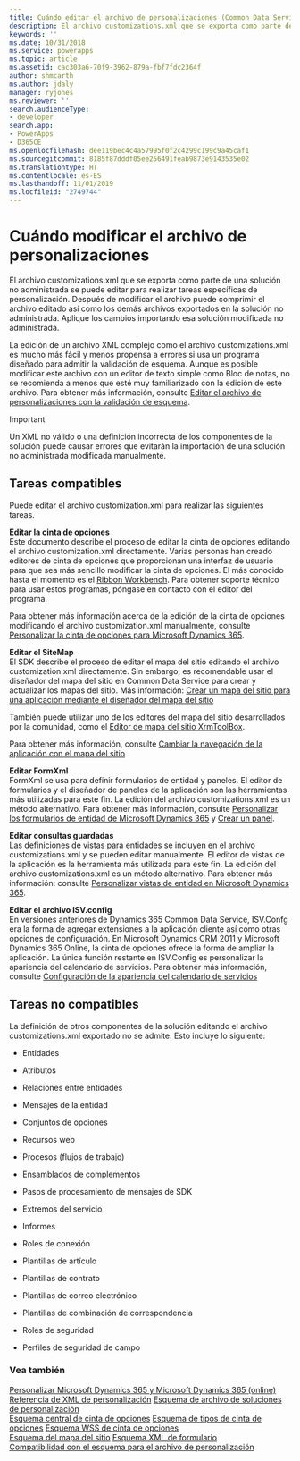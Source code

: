 ```yaml
---
title: Cuándo editar el archivo de personalizaciones (Common Data Service) | Microsoft Docs
description: El archivo customizations.xml que se exporta como parte de una solución no administrada se puede editar para realizar tareas específicas de personalización. Después de modificar el archivo puede comprimir el archivo editado así como los demás archivos exportados en la solución no administrada. Aplique los cambios importando esa solución modificada no administrada.
keywords: ''
ms.date: 10/31/2018
ms.service: powerapps
ms.topic: article
ms.assetid: cac303a6-70f9-3962-879a-fbf7fdc2364f
author: shmcarth
ms.author: jdaly
manager: ryjones
ms.reviewer: ''
search.audienceType:
- developer
search.app:
- PowerApps
- D365CE
ms.openlocfilehash: dee119bec4c4a57995f0f2c4299c199c9a45caf1
ms.sourcegitcommit: 8185f87dddf05ee256491feab9873e9143535e02
ms.translationtype: HT
ms.contentlocale: es-ES
ms.lasthandoff: 11/01/2019
ms.locfileid: "2749744"
---
```

# <a name="when-to-edit-the-customizations-file"></a>Cuándo modificar el archivo de personalizaciones

El archivo customizations.xml que se exporta como parte de una solución no administrada se puede editar para realizar tareas específicas de personalización. Después de modificar el archivo puede comprimir el archivo editado así como los demás archivos exportados en la solución no administrada. Aplique los cambios importando esa solución modificada no administrada.  
  
 La edición de un archivo XML complejo como el archivo customizations.xml es mucho más fácil y menos propensa a errores si usa un programa diseñado para admitir la validación de esquema. Aunque es posible modificar este archivo con un editor de texto simple como Bloc de notas, no se recomienda a menos que esté muy familiarizado con la edición de este archivo. Para obtener más información, consulte [Editar el archivo de personalizaciones con la validación de esquema](../model-driven-apps/edit-customizations-xml-file-schema-validation.md). 
  
> [!IMPORTANT]
>  Un XML no válido o una definición incorrecta de los componentes de la solución puede causar errores que evitarán la importación de una solución no administrada modificada manualmente.  
  
## <a name="supported-tasks"></a>Tareas compatibles  
 Puede editar el archivo customization.xml para realizar las siguientes tareas.  
  
 **Editar la cinta de opciones**  
 Este documento describe el proceso de editar la cinta de opciones editando el archivo customization.xml directamente. Varias personas han creado editores de cinta de opciones que proporcionan una interfaz de usuario para que sea más sencillo modificar la cinta de opciones. El más conocido hasta el momento es el [Ribbon Workbench](https://www.develop1.net/public/rwb/ribbonworkbench.aspx). Para obtener soporte técnico para usar estos programas, póngase en contacto con el editor del programa.  
  
 Para obtener más información acerca de la edición de la cinta de opciones modificando el archivo customization.xml manualmente, consulte [Personalizar la cinta de opciones para Microsoft Dynamics 365](../model-driven-apps/customize-commands-ribbon.md).  
  
 **Editar el SiteMap**  
 El SDK describe el proceso de editar el mapa del sitio editando el archivo customization.xml directamente. Sin embargo, es recomendable usar el diseñador del mapa del sitio en Common Data Service para crear y actualizar los mapas del sitio. Más información: [Crear un mapa del sitio para una aplicación mediante el diseñador del mapa del sitio](../../maker/model-driven-apps/create-site-map-app.md)
  
 También puede utilizar uno de los editores del mapa del sitio desarrollados por la comunidad, como el [Editor de mapa del sitio XrmToolBox](https://www.xrmtoolbox.com/plugins/MsCrmTools.SiteMapEditor/).   
  
 Para obtener más información, consulte [Cambiar la navegación de la aplicación con el mapa del sitio](/dynamics365/customer-engagement/developer/customize-dev/change-application-navigation-using-sitemap) 
 
  
 **Editar FormXml**  
 FormXml se usa para definir formularios de entidad y paneles. El editor de formularios y el diseñador de paneles de la aplicación son las herramientas más utilizadas para este fin. La edición del archivo customizations.xml es un método alternativo. Para obtener más información, consulte [Personalizar los formularios de entidad de Microsoft Dynamics 365](../model-driven-apps/customize-entity-forms.md) y [Crear un panel](../model-driven-apps/create-dashboard.md).
  
 **Editar consultas guardadas**  
 Las definiciones de vistas para entidades se incluyen en el archivo customizations.xml y se pueden editar manualmente. El editor de vistas de la aplicación es la herramienta más utilizada para este fin. La edición del archivo customizations.xml es un método alternativo. Para obtener más información: consulte [Personalizar vistas de entidad en Microsoft Dynamics 365](../model-driven-apps/customize-entity-views.md).
  
 **Editar el archivo ISV.config**  
 En versiones anteriores de Dynamics 365 Common Data Service, ISV.Confg era la forma de agregar extensiones a la aplicación cliente así como otras opciones de configuración. En Microsoft Dynamics CRM 2011 y Microsoft Dynamics 365 Online, la cinta de opciones ofrece la forma de ampliar la aplicación. La única función restante en ISV.Config es personalizar la apariencia del calendario de servicios. Para obtener más información, consulte [Configuración de la apariencia del calendario de servicios](/dynamics365/customer-engagement/developer/customize-dev/service-calendar-appearance-configuration)
  
## <a name="unsupported-tasks"></a>Tareas no compatibles  
 La definición de otros componentes de la solución editando el archivo customizations.xml exportado no se admite. Esto incluye lo siguiente:  
  
-   Entidades  
  
-   Atributos  
  
-   Relaciones entre entidades  
  
-   Mensajes de la entidad  
  
-   Conjuntos de opciones  
  
-   Recursos web  
  
-   Procesos (flujos de trabajo)  
  
-   Ensamblados de complementos  
  
-   Pasos de procesamiento de mensajes de SDK  
  
-   Extremos del servicio  
  
-   Informes  
  
-   Roles de conexión  
  
-   Plantillas de artículo  
  
-   Plantillas de contrato  
  
-   Plantillas de correo electrónico  
  
-   Plantillas de combinación de correspondencia  
  
-   Roles de seguridad  
  
-   Perfiles de seguridad de campo  
  
### <a name="see-also"></a>Vea también  
 [Personalizar Microsoft Dynamics 365 y Microsoft Dynamics 365 (online)](/dynamics365/customer-engagement/developer/customize-dev/customize-applications)   <!-- TODO Need to find the topic in powerapps repo-->
 [Referencia de XML de personalización](../model-driven-apps/customization-xml-reference.md) [Esquema de archivo de soluciones de personalización](customization-solutions-file-schema.md)  
 [Esquema central de cinta de opciones](../model-driven-apps/ribbon-core-schema.md) [Esquema de tipos de cinta de opciones](../model-driven-apps/ribbon-types-schema.md) [Esquema WSS de cinta de opciones](../model-driven-apps/ribbon-wss-schema.md)   
 [Esquema del mapa del sitio](/dynamics365/customer-engagement/developer/customize-dev/sitemap-schema) [Esquema XML de formulario](../model-driven-apps/form-xml-schema.md)   
 [Compatibilidad con el esquema para el archivo de personalización](../model-driven-apps/edit-customizations-xml-file-schema-validation.md)